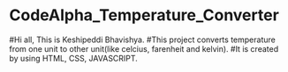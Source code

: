 # CodeAlpha_Temperature_Converter
#Hi all, This is Keshipeddi Bhavishya.
#This project converts temperature from one unit to other unit(like celcius, farenheit and kelvin).
#It is created by using HTML, CSS, JAVASCRIPT.
